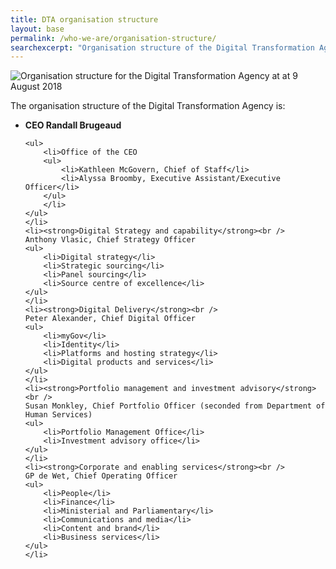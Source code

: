 ```yaml
---
title: DTA organisation structure
layout: base
permalink: /who-we-are/organisation-structure/
searchexcerpt: "Organisation structure of the Digital Transformation Agency at 9 August 2018."
---
```


<p><img alt="Organisation structure for the Digital Transformation Agency at at 9 August 2018"  src="https://dta-www-drupal-20180130215411153400000001.s3.ap-southeast-2.amazonaws.com/s3fs-public/images/Our%20people/DTA_Orgchart_2018-AugustV6.png" /></p>

<p>The organisation structure of the Digital Transformation Agency is:</p>

<ul>
	<li><strong>CEO Randall Brugeaud</strong>

	<ul>
		<li>Office of the CEO
		<ul>
			<li>Kathleen McGovern, Chief of Staff</li>
			<li>Alyssa Broomby, Executive Assistant/Executive Officer</li>
		</ul>
		</li>
	</ul>
	</li>
	<li><strong>Digital Strategy and capability</strong><br />
	Anthony Vlasic, Chief Strategy Officer
	<ul>
		<li>Digital strategy</li>
		<li>Strategic sourcing</li>
		<li>Panel sourcing</li>
		<li>Source centre of excellence</li>
	</ul>
	</li>
	<li><strong>Digital Delivery</strong><br />
	Peter Alexander, Chief Digital Officer
	<ul>
		<li>myGov</li>
		<li>Identity</li>
		<li>Platforms and hosting strategy</li>
		<li>Digital products and services</li>
	</ul>
	</li>
	<li><strong>Portfolio management and investment advisory</strong><br />
	Susan Monkley, Chief Portfolio Officer (seconded from Department of Human Services)
	<ul>
		<li>Portfolio Management Office</li>
		<li>Investment advisory office</li>
	</ul>
	</li>
	<li><strong>Corporate and enabling services</strong><br />
	GP de Wet, Chief Operating Officer
	<ul>
		<li>People</li>
		<li>Finance</li>
		<li>Ministerial and Parliamentary</li>
		<li>Communications and media</li>
		<li>Content and brand</li>
		<li>Business services</li>
	</ul>
	</li>
</ul>
